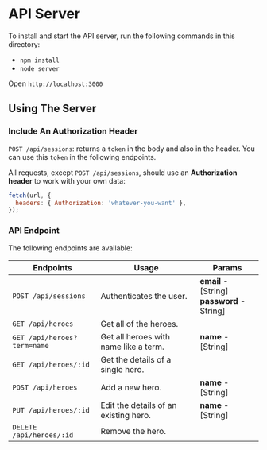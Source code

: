 # API Server

To install and start the API server, run the following commands in this directory:

- `npm install`
- `node server`

Open `http://localhost:3000`

## Using The Server

### Include An Authorization Header

`POST /api/sessions`: returns a `token` in the body and also in the header. You can use this `token` in the following endpoints.

All requests, except `POST /api/sessions`, should use an **Authorization header** to work with your own data:

```js
fetch(url, {
  headers: { Authorization: 'whatever-you-want' },
});
```

### API Endpoint

The following endpoints are available:

| Endpoints                   | Usage                                 | Params                                           |
| --------------------------- | ------------------------------------- | ------------------------------------------------ |
| `POST /api/sessions`        | Authenticates the user.               | **email** - [String] <br> **password** - String] |
| `GET /api/heroes`           | Get all of the heroes.                |                                                  |
| `GET /api/heroes?term=name` | Get all heroes with name like a term. | **name** - [String]                              |
| `GET /api/heroes/:id`       | Get the details of a single hero.     |                                                  |
| `POST /api/heroes`          | Add a new hero.                       | **name** - [String]                              |
| `PUT /api/heroes/:id`       | Edit the details of an existing hero. | **name** - [String]                              |
| `DELETE /api/heroes/:id`    | Remove the hero.                      |                                                  |
